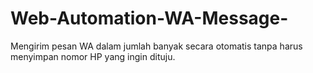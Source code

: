 # Web-Automation-WA-Message-

Mengirim pesan WA dalam jumlah banyak secara otomatis tanpa harus menyimpan nomor HP yang ingin dituju.
